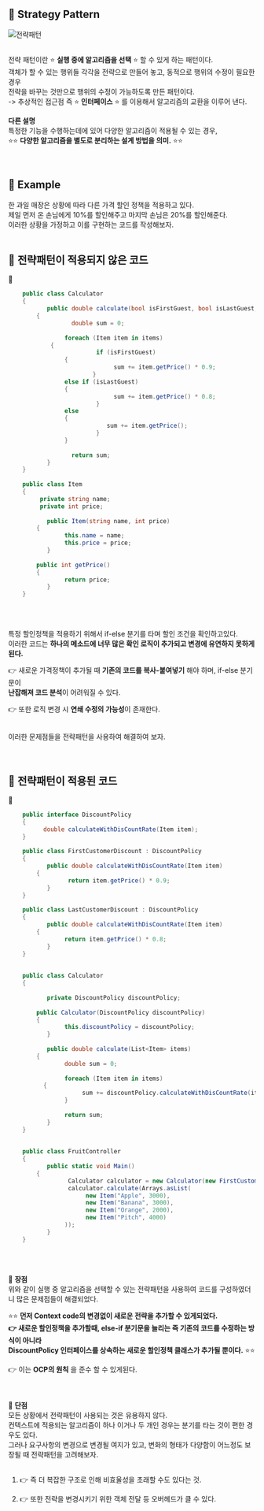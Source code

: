 ## 🔔 Strategy Pattern

![전략패턴](https://user-images.githubusercontent.com/43705434/125270245-6f542980-e344-11eb-8e39-38715d14da32.PNG)<br>
<br>

전략 패턴이란 ⭐ **실행 중에 알고리즘을 선택** ⭐ 할 수 있게 하는 패턴이다.<br>
객체가 할 수 있는 행위들 각각을 전략으로 만들어 놓고, 동적으로 행위의 수정이 필요한 경우<br>
전략을 바꾸는 것만으로 행위의 수정이 가능하도록 만든 패턴이다.<br>
-> 추상적인 접근점 즉 ⭐ **인터페이스** ⭐ 를 이용해서 알고리즘의 교환을 이루어 낸다.<br>

**다른 설명**<br>
특정한 기능을 수행하는데에 있어 다양한 알고리즘이 적용될 수 있는 경우,<br>
⭐⭐ **다양한 알고리즘을 별도로 분리하는 설계 방법을 의미.** ⭐⭐<br>
<br>
<br>

## 🔔 Example
한 과일 매장은 상황에 따라 다른 가격 할인 정책을 적용하고 있다.<br>
제일 먼저 온 손님에게 10%를 할인해주고 마지막 손님은 20%를 할인해준다.<br>
이러한 상황을 가정하고 이를 구현하는 코드를 작성해보자.<br>
<br>

## 🔔 전략패턴이 적용되지 않은 코드

📜
```c#
    public class Calculator 
    {
    	   public double calculate(bool isFirstGuest, bool isLastGuest, List<Item> items) 
        {
    		      double sum = 0;
        
    	      	foreach (Item item in items) 
            {
    			         if (isFirstGuest)
                {
    				          sum += item.getPrice() * 0.9;
    		         	} 
                else if (isLastGuest) 
                {
    				          sum += item.getPrice() * 0.8;
    			         } 
                else 
                {
    			           	sum += item.getPrice();
    			         }
    	      	}
            
    		      return sum;
    	   }
    }
    
    public class Item 
    {
    	 private string name;
    	 private int price;
    
    	   public Item(string name, int price) 
        {
    		    this.name = name;
    		    this.price = price;
    	   }
    
        public int getPrice() 
        {
    		    return price;
    	   }
    }
```
<br>
<br>

특정 할인정책을 적용하기 위해서 if-else 분기를 타며 할인 조건을 확인하고있다.<br>
이러한 코드는 **하나의 메소드에 너무 많은 확인 로직이 추가되고 변경에 유연하지 못하게 된다.**<br>

👉 새로운 가격정책이 추가될 때 **기존의 코드를 복사-붙여넣기** 해야 하며, if-else 분기문이 <br>
**난잡해져 코드 분석**이 어려워질 수 있다.<br>

👉 또한 로직 변경 시 **연쇄 수정의 가능성**이 존재한다.<br>
<br>

이러한 문제점들을 전략패턴을 사용하여 해결하여 보자.<br>
<br>
<br>

## 🔔 전략패턴이 적용된 코드

📜
```c#
    public interface DiscountPolicy 
    {
    	  double calculateWithDisCountRate(Item item);
    }
    
    public class FirstCustomerDiscount : DiscountPolicy
    {
    	   public double calculateWithDisCountRate(Item item) 
        {
    		     return item.getPrice() * 0.9;
    	   }
    }
    
    public class LastCustomerDiscount : DiscountPolicy
    {
    	   public double calculateWithDisCountRate(Item item) 
        { 
    	    	return item.getPrice() * 0.8;
    	   }
    }
    
    
    public class Calculator 
    {
    
    	   private DiscountPolicy discountPolicy;
    
        public Calculator(DiscountPolicy discountPolicy) 
        {
    		    this.discountPolicy = discountPolicy;
    	   }
    
    	   public double calculate(List<Item> items) 
        {
    		    double sum = 0;
        
    		    foreach (Item item in items) 
          {
    			     sum += discountPolicy.calculateWithDisCountRate(item);
    	    	}
        
    		    return sum;
    	   }
    }
    
    
    public class FruitController 
    {
    	   public static void Main() 
        {
    		     Calculator calculator = new Calculator(new FirstCustomerDiscount());
    		     calculator.calculate(Arrays.asList(
    			      new Item("Apple", 3000),
    			      new Item("Banana", 3000),
    			      new Item("Orange", 2000),
    			      new Item("Pitch", 4000)
    		    ));
    	   }
    }
```
<br>
<br>

🔔 **장점**<br>
위와 같이 실행 중 알고리즘을 선택할 수 있는 전략패턴을 사용하여 코드를 구성하였더니 많은 문제점들이 해결되었다.<br>

⭐⭐ **먼저 Context code의 변경없이 새로운 전략을 추가할 수 있게되었다.<br>
👉 새로운 할인정책을 추가할때, else-if 분기문을 늘리는 즉 기존의 코드를 수정하는 방식이 아니라<br>
DiscountPolicy 인터페이스를 상속하는 새로운 할인정책 클래스가 추가될 뿐이다.** ⭐⭐<br>

👉 이는 **OCP의 원칙** 을 준수 할 수 있게된다.<br>
<br>
<br>

🔔 **단점**<br>
모든 상황에서 전략패턴이 사용되는 것은 유용하지 않다.<br>
컨텍스트에 적용되는 알고리즘이 하나 이거나 두 개인 경우는 분기를 타는 것이 편한 경우도 있다.<br>
그러나 요구사항의 변경으로 변경될 여지가 있고, 변화의 형태가 다양함이 어느정도 보장될 때 전략패턴을 고려해보자.<br>
<br>

1. 👉 즉 더 복잡한 구조로 인해 비효율성을 초래할 수도 있다는 것.<br>

2. 👉 또한 전략을 변경시키기 위한 객체 전달 등 오버헤드가 클 수 있다.<br>
<br>
<br>
